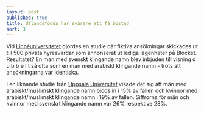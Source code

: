 ```yaml
---
layout: post
published: true
title: Utlandsfödda har svårare att få bostad
sort: 3
---
```






Vid [Linnéuniversitetet](http://lnu.diva-portal.org/smash/record.jsf?pid=diva2%3A202762&dswid=-3522) gjordes en studie där fiktiva ansökningar skickades ut till 500 privata hyresvärdar som annonserat ut lediga lägenheter på Blocket. Resultatet? En man med svenskt klingande namn blev inbjuden till visning d u b b e l t så ofta som en man med arabiskt klingande namn - trots att ansökningarna var identiska.

I en liknande studie från [Uppsala Universitet](https://ezp.sub.su.se/login?url=http://search.ebscohost.com/login.aspx?direct=true&db=edselp&AN=S1051137713000582&lang=sv&site=eds-live&scope=site) visade det sig att män med arabiskt/muslimskt klingande namn bjöds in i 15% av fallen och kvinnor med arabiskt/muslimskt klingande namn i 19% av fallen. Siffrorna för män och kvinnor med svenskrt klingande namn var 26% respektive 28%.
